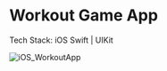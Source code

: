 # Workout Game App </br>
Tech Stack: iOS Swift | UIKit


![iOS_WorkoutApp](https://github.com/user-attachments/assets/e8593f28-8984-4c4a-a026-a0a8995f3880)

